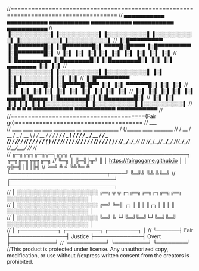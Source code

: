 //=====================================================================================
//   ▄▄▄▄▄▄▄▄▄▄▄  ▄▄▄▄▄▄▄▄▄▄▄  ▄▄▄▄▄▄▄▄▄▄▄  ▄▄▄▄▄▄▄▄▄▄▄       ▄▄▄▄▄▄▄▄▄▄▄  ▄▄▄▄▄▄▄▄▄▄▄ 
//  ▐░░░░░░░░░░░▌▐░░░░░░░░░░░▌▐░░░░░░░░░░░▌▐░░░░░░░░░░░▌     ▐░░░░░░░░░░░▌▐░░░░░░░░░░░▌
//  ▐░█▀▀▀▀▀▀▀▀▀ ▐░█▀▀▀▀▀▀▀█░▌▐░█▀▀▀▀▀▀▀█░▌ ▀▀▀▀█░█▀▀▀▀      ▐░█▀▀▀▀▀▀▀▀▀ ▐░█▀▀▀▀▀▀▀█░▌
//  ▐░▌          ▐░▌       ▐░▌▐░▌       ▐░▌     ▐░▌          ▐░▌          ▐░▌       ▐░▌
//  ▐░█▄▄▄▄▄▄▄▄▄ ▐░█▄▄▄▄▄▄▄█░▌▐░█▄▄▄▄▄▄▄█░▌     ▐░▌          ▐░▌ ▄▄▄▄▄▄▄▄ ▐░▌       ▐░▌
//  ▐░░░░░░░░░░░▌▐░░░░░░░░░░░▌▐░░░░░░░░░░░▌     ▐░▌          ▐░▌▐░░░░░░░░▌▐░▌       ▐░▌
//  ▐░█▀▀▀▀▀▀▀▀▀ ▐░█▀▀▀▀▀▀▀█░▌▐░█▀▀▀▀█░█▀▀      ▐░▌          ▐░▌ ▀▀▀▀▀▀█░▌▐░▌       ▐░▌
//  ▐░▌          ▐░▌       ▐░▌▐░▌     ▐░▌       ▐░▌          ▐░▌       ▐░▌▐░▌       ▐░▌
//  ▐░▌          ▐░▌       ▐░▌▐░▌      ▐░▌  ▄▄▄▄█░█▄▄▄▄      ▐░█▄▄▄▄▄▄▄█░▌▐░█▄▄▄▄▄▄▄█░▌
//  ▐░▌          ▐░▌       ▐░▌▐░▌       ▐░▌▐░░░░░░░░░░░▌     ▐░░░░░░░░░░░▌▐░░░░░░░░░░░▌
//   ▀            ▀         ▀  ▀         ▀  ▀▀▀▀▀▀▀▀▀▀▀       ▀▀▀▀▀▀▀▀▀▀▀  ▀▀▀▀▀▀▀▀▀▀▀ 
//                                                                                 
//=======================================(Fair go)=====================================
//                                                                 ___                         
//   ____  ____  ___  ____     _________  __  _______________     / (_)_______  ____  ________ 
//  / __ \/ __ \/ _ \/ __ \   / ___/ __ \/ / / / ___/ ___/ _ \   / / / ___/ _ \/ __ \/ ___/ _ \
// / /_/ / /_/ /  __/ / / /  (__  ) /_/ / /_/ / /  / /__/  __/  / / / /__/  __/ / / (__  )  __/
// \____/ .___/\___/_/ /_/  /____/\____/\__,_/_/   \___/\___/  /_/_/\___/\___/_/ /_/____/\___/ 
//     /_/                                                         
//          ╔═╗╔╦╗╔═╗╦═╗╔╦╗ ┌───────────────────────────────┐ ╔═╗╔═╗╔╦╗╔═╗
//          ╚═╗ ║ ╠═╣╠╦╝ ║  │ https://fairgogame.github,io  │ ║ ╦╠═╣║║║╠╣ 
//          ╚═╝ ╩ ╝ ╚╩╚═ ╩  └────┬─────────────────────┬────┘ ╚═╝╝ ╚╩ ╩╚═╝ 
//  ┌────────────────────────────┘                     └────────────────────────────┐  
//  │  ░░░░░░░░░░░░░░░░░░░░░░   ╔═╗ ╦ ╦ ┌┐╔═╗╔═╗┌┐╔═╗╔═╗    ░░░░░░░░░░░░░░░░░░░░░░  │                             
//  │  ░░░░░░░░░░░░░░░░░░░░░░   ╔═╝ ╚═║ ┌┐║ ║║ ║┌┐║ ║║ ║    ░░░░░░░░░░░░░░░░░░░░░░  │                     
//  │  ░░░░░░░░░░░░░░░░░░░░░░   ╚═╝   ╚ └┘╚═╝╚═╝└┘╚═╝╚═╝    ░░░░░░░░░░░░░░░░░░░░░░  │                     
//  │      ┌──────────┐               ┌─────────┐             ┌────────┐            │
//  └──────┤   Fair   ├───────────────┤ Justice ├─────────────┤  Overt ├────────────┘
//         └──────────┘               └─────────┘             └────────┘
//This product is protected under license.  Any unauthorized copy, modification, or use without 
//express written consent from the creators is prohibited.
